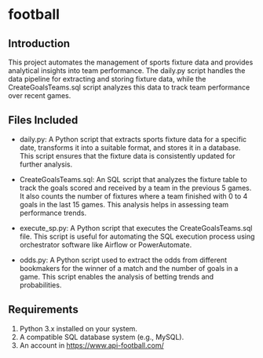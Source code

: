 # football

## Introduction
This project automates the management of sports fixture data and provides analytical insights into team performance. The daily.py script handles the data pipeline for extracting and storing fixture data, while the CreateGoalsTeams.sql script analyzes this data to track team performance over recent games.

## Files Included
- daily.py: A Python script that extracts sports fixture data for a specific date, transforms it into a suitable format, and stores it in a database. This script ensures that the fixture data is consistently updated for further analysis.

- CreateGoalsTeams.sql: An SQL script that analyzes the fixture table to track the goals scored and received by a team in the previous 5 games. It also counts the number of fixtures where a team finished with 0 to 4 goals in the last 15 games. This analysis helps in assessing team performance trends.

- execute_sp.py: A Python script that executes the CreateGoalsTeams.sql file. This script is useful for automating the SQL execution process using orchestrator software like Airflow or PowerAutomate.

- odds.py: A Python script used to extract the odds from different bookmakers for the winner of a match and the number of goals in a game. This script enables the analysis of betting trends and probabilities.

## Requirements

1. Python 3.x installed on your system.
2. A compatible SQL database system (e.g., MySQL).
3. An account in https://www.api-football.com/
